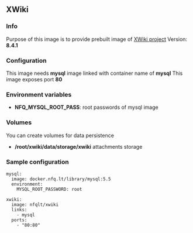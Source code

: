 ## XWiki

### Info
Purpose of this image is to provide prebuilt image of [XWiki project](http://www.xwiki.org/xwiki/bin/view/Main/WebHome) 
Version: __8.4.1__

### Configuration
This image needs __mysql__ image linked with container name of __mysql__
This image exposes port __80__

### Environment variables
* __NFQ_MYSQL_ROOT_PASS__: root passwords of mysql image

### Volumes
You can create volumes for data persistence

  * __/root/xwiki/data/storage/xwiki__ attachments storage

### Sample configuration
```
mysql:
  image: docker.nfq.lt/library/mysql:5.5
  environment:
    MYSQL_ROOT_PASSWORD: root

xwiki:
  image: nfqlt/xwiki
  links:
    - mysql
  ports:
    - "80:80"
```

